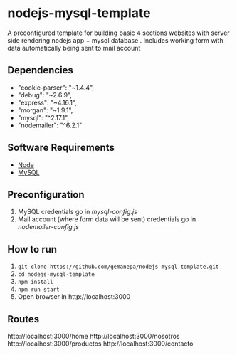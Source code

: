 # nodejs-mysql-template
A preconfigured template for building basic 4 sections websites with server side rendering nodejs app + mysql database . Includes working form with data automatically being sent to mail account

## Dependencies
- "cookie-parser": "~1.4.4", 
- "debug": "~2.6.9", 
- "express": "~4.16.1",
- "morgan": "~1.9.1", 
- "mysql": "^2.17.1", 
- "nodemailer": "^6.2.1"

## Software Requirements
- [Node](https://nodejs.org/es/download/)
- [MySQL](https://dev.mysql.com/downloads/installer/)

## Preconfiguration
 1. MySQL credentials go in *mysql-config.js*
 2. Mail account (where form data will be sent) credentials go in *nodemailer-config.js*
 
## How to run
 1. `git clone https://github.com/gemanepa/nodejs-mysql-template.git`
 2. `cd nodejs-mysql-template`
 3. `npm install`
 4. `npm run start`
 5.  Open browser in  http://localhost:3000

## Routes
http://localhost:3000/home
http://localhost:3000/nosotros
http://localhost:3000/productos
http://localhost:3000/contacto